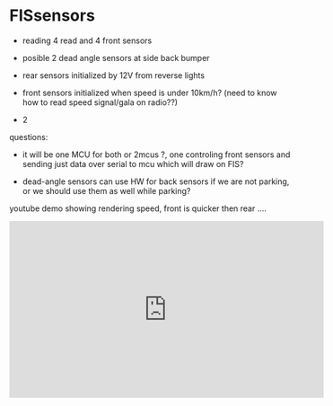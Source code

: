 # FISsensors

- reading 4 read and 4 front sensors

- posible 2 dead angle sensors at side back bumper

- rear sensors initialized by 12V from reverse lights

- front sensors initialized when speed is under 10km/h? (need to know how to read speed signal/gala on radio??)

- 2

questions:

- it will be one MCU for both or 2mcus ?, one controling front sensors and sending just data over serial to mcu which will draw on FIS?

- dead-angle sensors can use HW for back sensors if we are not parking, or we should use them as well while parking?


youtube demo showing rendering speed, front is quicker then rear ....

<iframe width="560" height="315" src="https://www.youtube.com/embed/R9Q83hKRvCc" frameborder="0" allow="accelerometer; autoplay; encrypted-media; gyroscope; picture-in-picture" allowfullscreen></iframe>
